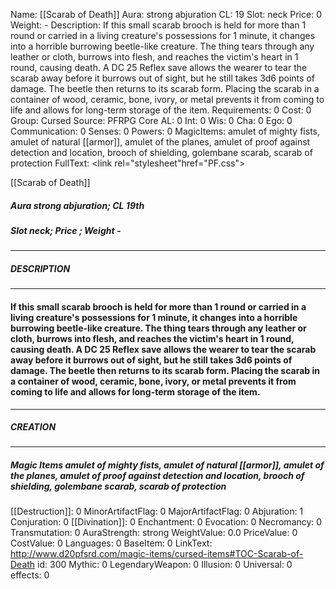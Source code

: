 Name: [[Scarab of Death]]
Aura: strong abjuration
CL: 19
Slot: neck
Price: 0
Weight: -
Description: If this small scarab brooch is held for more than 1 round or carried in a living creature's possessions for 1 minute, it changes into a horrible burrowing beetle-like creature. The thing tears through any leather or cloth, burrows into flesh, and reaches the victim's heart in 1 round, causing death. A DC 25 Reflex save allows the wearer to tear the scarab away before it burrows out of sight, but he still takes 3d6 points of damage. The beetle then returns to its scarab form. Placing the scarab in a container of wood, ceramic, bone, ivory, or metal prevents it from coming to life and allows for long-term storage of the item.
Requirements: 0
Cost: 0
Group: Cursed
Source: PFRPG Core
AL: 0
Int: 0
Wis: 0
Cha: 0
Ego: 0
Communication: 0
Senses: 0
Powers: 0
MagicItems: amulet of mighty fists, amulet of natural [[armor]], amulet of the planes, amulet of proof against detection and location, brooch of shielding, golembane scarab, scarab of protection
FullText: <link rel="stylesheet"href="PF.css"><div class="heading"><p class="alignleft">[[Scarab of Death]]</p><div style="clear: both;"></div></div><div><h5><b>Aura </b>strong abjuration; <b>CL </b>19th</h5><h5><b>Slot </b>neck; <b>Price </b>; <b>Weight </b>-</h5></div><hr/><div><h5><b>DESCRIPTION</b></h5></div><hr/><div><h4><p>If this small scarab brooch is held for more than 1 round or carried in a living creature's possessions for 1 minute, it changes into a horrible burrowing beetle-like creature. The thing tears through any leather or cloth, burrows into flesh, and reaches the victim's heart in 1 round, causing death. A DC 25 Reflex save allows the wearer to tear the scarab away before it burrows out of sight, but he still takes 3d6 points of damage. The beetle then returns to its scarab form. Placing the scarab in a container of wood, ceramic, bone, ivory, or metal prevents it from coming to life and allows for long-term storage of the item.</p></h4></div><hr/><div><h5><b>CREATION</b></h5></div><hr/><div><h5><b>Magic Items </b><i>amulet of mighty fists, amulet of natural [[armor]], amulet of the planes, amulet of proof against detection and location, brooch of shielding, golembane scarab, scarab of protection</i></h5></div>
[[Destruction]]: 0
MinorArtifactFlag: 0
MajorArtifactFlag: 0
Abjuration: 1
Conjuration: 0
[[Divination]]: 0
Enchantment: 0
Evocation: 0
Necromancy: 0
Transmutation: 0
AuraStrength: strong
WeightValue: 0.0
PriceValue: 0
CostValue: 0
Languages: 0
BaseItem: 0
LinkText: http://www.d20pfsrd.com/magic-items/cursed-items#TOC-Scarab-of-Death
id: 300
Mythic: 0
LegendaryWeapon: 0
Illusion: 0
Universal: 0
effects: 0
